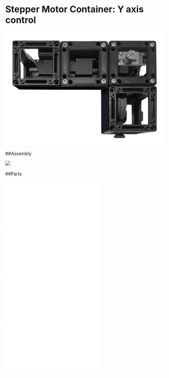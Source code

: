 # Stepper Motor Container: Y axis control


![](images/Stepper_Motor_Container/Stepper_Motor_Container.jpg)

##Assembly

![](images/Stepper_Motor_Container/stepper-motor.gif)


##Parts

![](models/Stepper_Motor_Container/LightSheet_Remake-Inner_Motor_Holder.stl)
![](models/Stepper_Motor_Container/LightSheet_Remake-New_Axis_Cube_Top.stl)
![](models/Stepper_Motor_Container/LightSheet_Remake-New_Axis_Cube.stl)
![](models/Stepper_Motor_Container/LightSheet_Remake-Objective_arm.stl)

